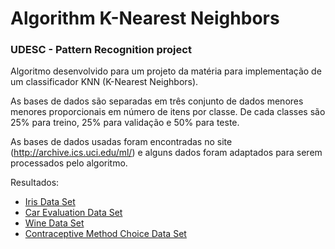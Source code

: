 # Algorithm K-Nearest Neighbors
### UDESC - Pattern Recognition project

Algoritmo desenvolvido para um projeto da matéria para implementação de um classificador KNN (K-Nearest Neighbors).

As bases de dados são separadas em três conjunto de dados menores menores proporcionais em número de itens por classe.
De cada classes são 25% para treino, 25% para validação e 50% para teste.

As bases de dados usadas foram encontradas no site (http://archive.ics.uci.edu/ml/) e alguns dados foram adaptados para serem processados pelo algoritmo.

Resultados:
- [Iris Data Set](/result/iris.md)
- [Car Evaluation Data Set ](/result/car-evaluation.md)
- [Wine Data Set](/result/wine.md)
- [Contraceptive Method Choice Data Set](/result/cmc.md)
